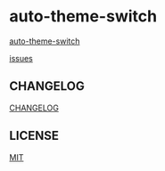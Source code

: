 # auto-theme-switch

[auto-theme-switch](https://github.com/cnyballk/auto-theme-switch)

[issues](https://github.com/cnyballk/auto-theme-switch/issues)


## CHANGELOG

[CHANGELOG](https://github.com/cnyballk/auto-theme-switch/blob/master/CHANGELOG.md)

## LICENSE

[MIT](https://github.com/cnyballk/auto-theme-switch/blob/master/LICENSE)
